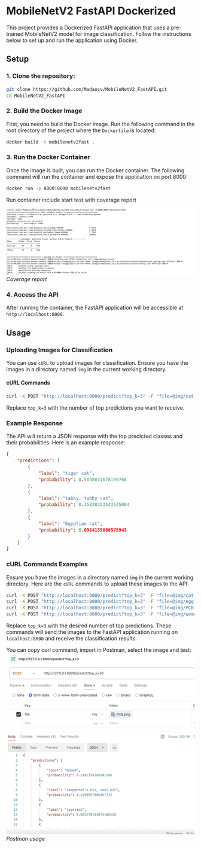 # MobileNetV2 FastAPI Dockerized
This project provides a Dockerized FastAPI application that uses a pre-trained MobileNetV2 model for image classification. 
Follow the instructions below to set up and run the application using Docker.
## Setup

### 1. Clone the repository:

```bash
git clone https://github.com/Madaocv/MobileNetV2_FastAPI.git
cd MobileNetV2_FastAPI
```
### 2. Build the Docker Image

First, you need to build the Docker image.
Run the following command in the root directory of the project where the `Dockerfile` is located:

```bash
docker build -t mobilenetv2fast .
```
### 3. Run the Docker Container

Once the image is built, you can run the Docker container. 
The following command will run the container and expose the application on port 8000:

```bash
docker run -p 8000:8000 mobilenetv2fast
```
Run container include start test with coverage report

![Coverage report](img/test.png)
*Coverage report*
### 4. Access the API

After running the container, the FastAPI application will be accessible at `http://localhost:8000`.

## Usage
### Uploading Images for Classification

You can use `cURL` to upload images for classification. 
Ensure you have the images in a directory named `img` in the current working directory.

#### cURL Commands
```bash
curl -X POST "http://localhost:8000/predict?top_k=3" -F "file=@img/cat.jpeg"
```

Replace `top_k=3` with the number of top predictions you want to receive.

### Example Response
The API will return a JSON response with the top predicted classes and their probabilities. Here is an example response:

```json
{
    "predictions": [
        {
            "label": "tiger cat",
            "probability": 0.5058031678199768
        },
        {
            "label": "tabby, tabby cat",
            "probability": 0.15838323533535004
        },
        {
            "label": "Egyptian cat",
            "probability": 0.0964135080575943
        }
    ]
}
```
### cURL Commands Examples
Ensure you have the images in a directory named `img` in the current working directory. Here are the `cURL` commands to upload these images to the API:

```bash
curl -X POST "http://localhost:8000/predict?top_k=3" -F "file=@img/cat.jpeg"
curl -X POST "http://localhost:8000/predict?top_k=3" -F "file=@img/egg.jpeg"
curl -X POST "http://localhost:8000/predict?top_k=3" -F "file=@img/PCB.png"
curl -X POST "http://localhost:8000/predict?top_k=3" -F "file=@img/woman.jpeg"
```

Replace `top_k=3` with the desired number of top predictions. These commands will send the images to the FastAPI application running on `localhost:8000` and receive the classification results.

You can copy curl command, import in Postman, select the image and test:
![Postman usage](img/postman_k_30.png)
*Postman usage*